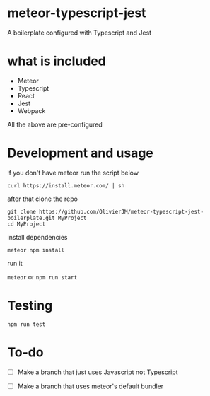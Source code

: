 # meteor-typescript-jest

A boilerplate configured with Typescript and Jest

# what is included 
- Meteor
- Typescript
- React
- Jest
- Webpack

All the above are pre-configured

# Development and usage

if you don't have meteor run the script below  

`curl https://install.meteor.com/ | sh`

after that clone the repo  

`git clone https://github.com/OlivierJM/meteor-typescript-jest-boilerplate.git MyProject`  
`cd MyProject`  

install dependencies  

`meteor npm install`   

run it  

`meteor` or `npm run start`  

# Testing  

`npm run test`  

# To-do 
- [ ] Make a branch that just uses Javascript not Typescript  
- [ ] Make a branch that uses meteor's default bundler


